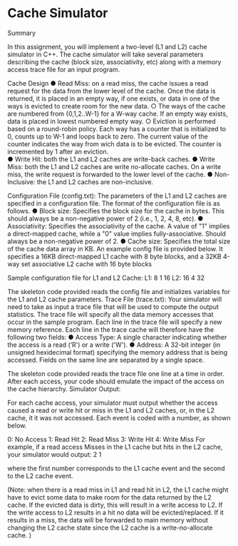
# Cache Simulator

Summary

In this assignment, you will implement a two-level (L1 and L2) cache simulator in C++. The cache simulator will take several parameters describing the cache (block size, associativity, etc) along with a memory access trace file for an input program. 

Cache Design
●	Read Miss: on a read miss, the cache issues a read request for the data from the lower level of the cache. Once the data is returned, it is placed in an empty way, if one exists, or data in one of the ways is evicted to create room for the new data.
○	The ways of the cache are numbered from {0,1,2..W-1} for a W-way cache. If an empty way exists, data is placed in lowest numbered empty way.
○	Eviction is performed based on a round-robin policy. Each way has a counter that is initialized to 0, counts up to W-1 and loops back to zero. The current value of the counter indicates the way from wich data is to be evicted. The counter is incremented by 1 after an eviction.    
●	Write Hit: both the L1 and L2 caches are write-back caches.
●	Write Miss: both the L1 and L2 caches are write no-allocate caches. On a write miss, the write request is forwarded to the lower level of the cache.
●	Non-Inclusive: the L1 and L2 caches are non-inclusive.  

Configuration File (config.txt):
The parameters of the L1 and L2 caches are specified in a configuration file. The format of the configuration file is as follows. 
●	Block size: Specifies the block size for the cache in bytes. This should always be a non-negative power of 2 (i.e., 1, 2, 4, 8, etc).
●	Associativity: Specifies the associativity of the cache. A value of "1" implies a direct-mapped cache, while a "0" value implies fully-associative. Should always be a non-negative power of 2.
●	Cache size: Specifies the total size of the cache data array in KB. 
An example config file is provided below. It specifies a 16KB direct-mapped L1 cache with 8 byte blocks, and a 32KB 4-way set associative L2 cache with 16 byte blocks

Sample configuration file for L1 and L2 Cache:
L1:
8
1
16
L2:
16
4
32

The skeleton code provided reads the config file and initializes variables for the L1 and L2 cache parameters.
Trace File (trace.txt):
Your simulator will need to take as input a trace file that will be used to compute the output statistics. The trace file will specify all the data memory accesses that occur in the sample program. Each line in the trace file will specify a new memory reference. Each line in the trace cache will therefore have the following two fields:
●	Access Type: A single character indicating whether the access is a read (‘R') or a write ('W').
●	Address: A 32-bit integer (in unsigned hexidecimal format) specifying the memory address that is being accessed.
Fields on the same line are separated by a single space. 

The skeleton code provided reads the trace file one line at a time in order. After each access, your code should emulate the impact of the access on the cache hierarchy.
Simulator Output:

For each cache access, your simulator must output whether the access caused a read or write hit or miss in the L1 and L2 caches, or, in the L2 cache, it it was not accessed. Each event is coded with a number, as shown below.

0: No Access
1: Read Hit
2: Read Miss
3: Write Hit
4: Write Miss
For example, if a read access Misses in the L1 cache but hits in the L2 cache, your simulator would output:
2 1

where the first number corresponds to the L1 cache event and the second to the L2 cache event. 

(Note: when there is a read miss in L1 and read hit in L2, the L1 cache might have to evict some data to make room for the data returned by the L2 cache. If the evicted data is dirty, this will result in a write access to L2. If the write access to L2 results in a hit no data will be evicted/replaced. If it results in a miss, the data will be forwarded to main memory without changing the L2 cache state since the L2 cache is a write-no-allocate cache. )
